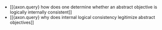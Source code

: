 - [[{axon.query} how does one determine whether an abstract objective is logically internally consistent]]
- [[{axon.query} why does internal logical consistency legitimize abstract objectives]]